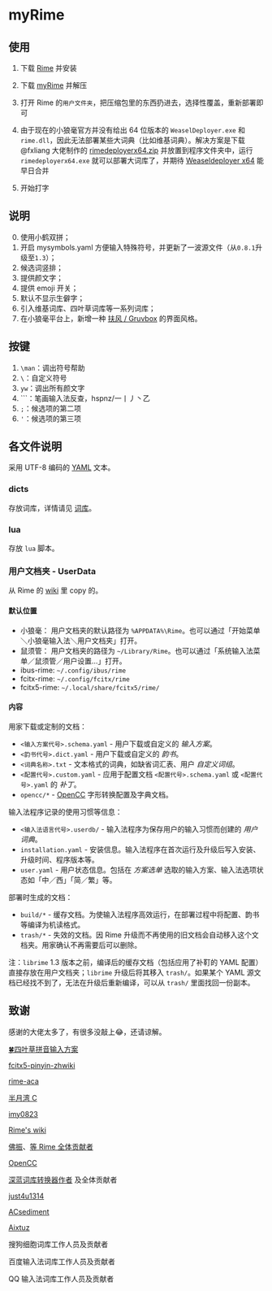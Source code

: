 # myRime

## 使用

1. 下载 [Rime](http://rime.im/) 并安装

2. 下载 [myRime](https://github.com/ASC8384/myRime/archive/master.zip) 并解压

3. 打开 Rime 的`用户文件夹`，把压缩包里的东西扔进去，选择性覆盖，重新部署即可

4. 由于现在的小狼毫官方并没有给出 64 位版本的 `WeaselDeployer.exe` 和 `rime.dll`，因此无法部署某些大词典（比如维基词典）。解决方案是下载 @fxliang 大佬制作的 [rimedeployerx64.zip](https://github.com/rime/weasel/issues/953#issuecomment-1702396237) 并放置到程序文件夹中，运行 `rimedeployerx64.exe` 就可以部署大词库了，并期待 [Weaseldeployer x64](https://github.com/rime/weasel/pull/1006) 能早日合并

5. 开始打字

## 说明

0. 使用小鹤双拼；
1. 开启 mysymbols.yaml 方便输入特殊符号，并更新了一波源文件（从`0.8.1`升级至`1.3`）；
2. 候选词竖排；
3. 提供颜文字；
4. 提供 emoji 开关；
5. 默认不显示生僻字；
6. 引入维基词库、四叶草词库等一系列词库；
7. 在小狼毫平台上，新增一种 [扶风 / Gruvbox](https://github.com/ASC8384/myRime/issues/1) 的界面风格。

## 按键

1. `\man`：调出符号帮助
2. `\`：自定义符号
3. `yw`：调出所有颜文字
4. `\``：笔画输入法反查，hspnz/一丨丿丶乙
5. `;`：候选项的第二项
6. `'`：候选项的第三项

## 各文件说明

采用 UTF-8 编码的 [YAML](http://yaml.org/) 文本。

### dicts

存放词库，详情请见 [词库](./dicts/readme.md)。

### lua

存放 `lua` 脚本。

### 用户文档夹 - UserData

从 Rime 的 [wiki](https://github.com/rime/home/wiki/UserData) 里 copy 的。

#### 默认位置

* 小狼毫： 用户文档夹的默认路径为 `%APPDATA%\Rime`。也可以通过「开始菜单＼小狼毫输入法＼用户文档夹」打开。
* 鼠须管： 用户文档夹的路径为 `~/Library/Rime`。也可以通过「系统输入法菜单／鼠须管／用户设置…」打开。
* ibus-rime: `~/.config/ibus/rime`
* fcitx-rime: `~/.config/fcitx/rime`
* fcitx5-rime: `~/.local/share/fcitx5/rime/`

#### 内容

用家下载或定制的文档：

* `<输入方案代号>.schema.yaml` - 用户下载或自定义的 _输入方案_。
* `<韵书代号>.dict.yaml` - 用户下载或自定义的 _韵书_。
* `<词典名称>.txt` - 文本格式的词典，如缺省词汇表、用户 _自定义词组_。
* `<配置代号>.custom.yaml` - 应用于配置文档 `<配置代号>.schema.yaml` 或 `<配置代号>.yaml` 的 _补丁_。
* `opencc/*` - [OpenCC](https://github.com/BYVoid/OpenCC) 字形转换配置及字典文档。

输入法程序记录的使用习惯等信息：

* `<输入法语言代号>.userdb/` - 输入法程序为保存用户的输入习惯而创建的 _用户词典_。
* `installation.yaml` - 安装信息。输入法程序在首次运行及升级后写入安装、升级时间、程序版本等。
* `user.yaml` - 用户状态信息。包括在 _方案选单_ 选取的输入方案、输入法选项状态如「中／西」「简／繁」等。

部署时生成的文档：

* `build/*` - 缓存文档。为使输入法程序高效运行，在部署过程中将配置、韵书等编译为机读格式。
* `trash/*` - 失效的文档。因 Rime 升级而不再使用的旧文档会自动移入这个文档夹。用家确认不再需要后可以删除。

注：`librime` 1.3 版本之前，编译后的缓存文档（包括应用了补靪的 YAML 配置）直接存放在用户文档夹；`librime` 升级后将其移入 `trash/`。如果某个 YAML 源文档已经找不到了，无法在升级后重新编译，可以从 `trash/` 里面找回一份副本。

## 致谢

感谢的大佬太多了，有很多没敲上😂，还请谅解。

[🍀四叶草拼音输入方案](https://github.com/fkxxyz/rime-cloverpinyin)

[fcitx5-pinyin-zhwiki](https://github.com/ipcjs/fcitx5-pinyin-zhwiki)

[rime-aca](https://github.com/rime-aca/dictionaries)

[半月湾 C](http://tieba.baidu.com/p/3288634121)

[imy0823](http://tieba.baidu.com/p/4125987751)

[Rime's wiki](https://github.com/rime/home/wiki)

[佛振](https://github.com/lotem)、[等 Rime 全体贡献者](https://github.com/orgs/rime/people)

[OpenCC](https://github.com/BYVoid/OpenCC)

[深蓝词库转换器作者](https://code.google.com/p/imewlconverter/) 及全体贡献者

[just4u1314](http://tieba.baidu.com/p/2757690418)

[ACsediment](https://github.com/ACsediment/RimeNewbie)

[Aixtuz](https://github.com/Aixtuz/Rime-Config)

搜狗细胞词库工作人员及贡献者

百度输入法词库工作人员及贡献者

QQ 输入法词库工作人员及贡献者
